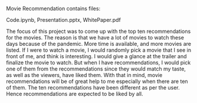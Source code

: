Movie Recommendation contains files:

Code.ipynb, Presentation.pptx, WhitePaper.pdf

The focus of this project was to come up with the top ten recommendations for the movies. The reason is that we have a lot of movies to watch these days because of the pandemic. More time is available, and more movies are listed. If I were to watch a movie, I would randomly pick a movie that I see in front of me, and think is interesting. I would give a glance at the trailer and finalize the movie to watch. But when I have recommendations, I would pick one of them from the recommendations since they would match my taste, as well as the viewers, have liked them. With that in mind, movie recommendations will be of great help to me especially when there are ten of them. The ten recommendations have been different as per the user. Hence recommendations are expected to be liked by all. 

